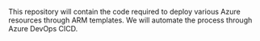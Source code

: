 This repository will contain the code required to deploy various Azure resources through ARM templates.
We will automate the process through Azure DevOps CICD.
